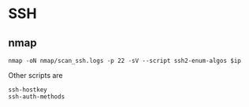 # SSH

## nmap

```shell
nmap -oN nmap/scan_ssh.logs -p 22 -sV --script ssh2-enum-algos $ip
```

Other scripts are

```shell
ssh-hostkey
ssh-auth-methods
```
